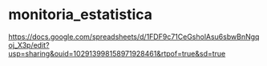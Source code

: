 # monitoria_estatistica

https://docs.google.com/spreadsheets/d/1FDF9c71CeGsholAsu6sbwBnNgqoj_X3p/edit?usp=sharing&ouid=102913998158971928461&rtpof=true&sd=true
